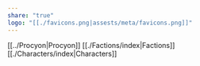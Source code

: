```yaml
---
share: "true"
logo: "[[./favicons.png|assests/meta/favicons.png]]"
---
```


[[../Procyon|Procyon]]
[[./Factions/index|Factions]]
[[./Characters/index|Characters]]
